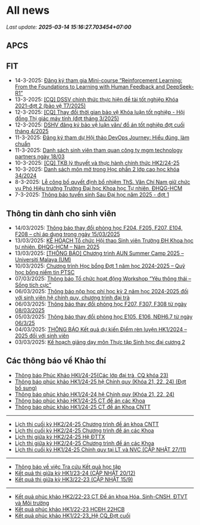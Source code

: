 # All news
_Last update: **2025-03-14 15:16:27.703454+07:00**_
## APCS
## FIT
 - 14-3-2025: [Đăng ký tham gia Mini-course “Reinforcement Learning: From the Foundations to Learning with Human Feedback and DeepSeek-R1”](https://www.fit.hcmus.edu.vn/vn/Default.aspx?tabid=292&newsid=16631)
 - 13-3-2025: [[CQ] DSSV chính thức thực hiện đề tài tốt nghiệp Khóa 2021-đợt 2 (bảo vệ T7/2025)](https://www.fit.hcmus.edu.vn/vn/Default.aspx?tabid=292&newsid=16627)
 - 12-3-2025: [[CQ] Thay đổi thời gian bảo vệ Khóa luận tốt nghiệp - Hội đồng Thị giác máy tính (đợt tháng 3/2025)](https://www.fit.hcmus.edu.vn/vn/Default.aspx?tabid=292&newsid=16622)
 - 12-3-2025: [DSHV đăng ký bảo vệ luận văn/ đồ án tốt nghiệp đợt cuối tháng 4/2025](https://www.fit.hcmus.edu.vn/vn/Default.aspx?tabid=292&newsid=16621)
 - 11-3-2025: [Đăng ký tham dự Hội thảo DevOps Journey: Hiểu đúng, làm chuẩn](https://www.fit.hcmus.edu.vn/vn/Default.aspx?tabid=292&newsid=16620)
 - 11-3-2025: [Danh sách sinh viên tham quan công ty mgm technology partners ngày 18/03](https://www.fit.hcmus.edu.vn/vn/Default.aspx?tabid=292&newsid=16618)
 - 10-3-2025: [[CQ] TKB lý thuyết và thực hành chính thức HK2/24-25](https://www.fit.hcmus.edu.vn/vn/Default.aspx?tabid=292&newsid=16616)
 - 10-3-2025: [Danh sách môn mở trong Học phần 2 lớp cao học khóa 34/2024](https://www.fit.hcmus.edu.vn/vn/Default.aspx?tabid=292&newsid=16614)
 - 8-3-2025: [Lễ công bố quyết định bổ nhiệm ThS. Văn Chí Nam giữ chức vụ Phó Hiệu trưởng Trường Đại học Khoa học Tự nhiên, ĐHQG-HCM](https://www.fit.hcmus.edu.vn/vn/Default.aspx?tabid=292&newsid=16613)
 - 7-3-2025: [Thông báo tuyển sinh Sau Đại học năm 2025 - đợt 1](https://www.fit.hcmus.edu.vn/vn/Default.aspx?tabid=292&newsid=16612)

## Thông tin dành cho sinh viên
- 14/03/2025: [Thông báo thay đổi phòng học F204, F205, F207, E104, F208 – chỉ áp dụng trong ngày 15/03/2025](https://hcmus.edu.vn/thong-bao-thay-doi-phong-hoc-f204-f205-f207-e104-f208-chi-ap-dung-trong-ngay-15-03-2025/)
- 13/03/2025: [KẾ HOẠCH Tổ chức Hội thao Sinh viên Trường ĐH Khoa học tự nhiên, ĐHQG-HCM – Năm 2025](https://hcmus.edu.vn/ke-hoach-to-chuc-hoi-thao-sinh-vien-truong-dh-khoa-hoc-tu-nhien-dhqg-hcm-nam-2025/)
- 13/03/2025: [[THÔNG BÁO] Chương trình AUN Summer Camp 2025 – Universiti Malaya (UM)](https://hcmus.edu.vn/thong-bao-chuong-trinh-aun-summer-camp-2025-universiti-malaya-um/)
- 10/03/2025: [Chương trình Học bổng Đợt 1 năm học 2024-2025 – Quỹ học bổng niềm tin PTSC](https://hcmus.edu.vn/chuong-trinh-hoc-bong-dot-1-nam-hoc-2024-2025-quy-hoc-bong-niem-tin-ptsc/)
- 07/03/2025: [Thông báo Tổ chức hoạt động Workshop “Yêu thông thái – Sống tích cực”](https://hcmus.edu.vn/thong-bao-to-chuc-hoat-dong-workshop-yeu-thong-thai-song-tich-cuc/)
- 06/03/2025: [Thông báo nộp học phí học kỳ 2 năm học 2024-2025 đối với sinh viên hệ chính quy, chương trình đại trà](https://hcmus.edu.vn/thong-bao-nop-hoc-phi-hoc-ky-2-nam-hoc-2024-2025-doi-voi-sinh-vien-he-chinh-quy-chuong-trinh-dai-tra/)
- 06/03/2025: [Thông báo thay đổi phòng học F207, F307, F308 từ ngày 08/03/2025](https://hcmus.edu.vn/thong-bao-thay-doi-phong-hoc-f207-f307-f308-tu-ngay-05-03-2025/)
- 05/03/2025: [Thông báo thay đổi phòng học E105, E106, NĐH6.7 từ ngày 06/3/25](https://hcmus.edu.vn/thong-bao-thay-doi-phong-hoc-e105-e106-ndh6-7-tu-ngay-06-3-25/)
- 04/03/2025: [THÔNG BÁO Kết quả dự kiến Điểm rèn luyện HK1/2024 – 2025 đối với sinh viên](https://hcmus.edu.vn/thong-bao-ket-qua-du-kien-diem-ren-luyen-hk1-2024-2025-doi-voi-sinh-vien/)
- 03/03/2025: [Kế hoạch giảng dạy môn Thực tập Sinh học đại cương 2](https://hcmus.edu.vn/ke-hoach-giang-day-mon-thuc-tap-sinh-hoc-dai-cuong-2/)

## Các thông báo về Khảo thí
 - [Thông báo Phúc Khảo HKI/24-25(Các lớp đại trà, CQ khóa 23)](http://ktdbcl.hcmus.edu.vn/index.php/thong-bao/858-thong-bao-phuc-kh-o-hki-24-25-cac-l-p-d-i-tra-cq-khoa-23)
 - [Thông báo phúc khảo HK1/24-25 hệ Chính quy (Khóa 21, 22, 24) (Đợt bổ sung)](http://ktdbcl.hcmus.edu.vn/index.php/thong-bao/856-thong-bao-phuc-kh-o-hk1-24-25-h-chinh-quy-khoa-21-22-24-d-t-b-sung)
 - [Thông báo phúc khảo HK1/24-24 hệ Chính quy (Khóa 21, 22, 24)](http://ktdbcl.hcmus.edu.vn/index.php/thong-bao/854-thong-bao-phuc-kh-o-hk1-24-24-h-chinh-quy-khoa-21-22-24)
 - [Thông báo phúc khảo HK1/24-25 CT đề án các Khoa](http://ktdbcl.hcmus.edu.vn/index.php/thong-bao/852-thong-bao-phuc-kh-o-hk1-24-25-ct-d-an-cac-khoa)
 - [Thông báo phúc khảo HK1/24-25 CT đề án Khoa CNTT](http://ktdbcl.hcmus.edu.vn/index.php/thong-bao/851-thong-bao-phuc-kh-o-hk1-24-25-ct-d-an-khoa-cntt)

***

 - [Lịch thi cuối kỳ HK2/24-25 Chương trình đề án khoa CNTT](http://ktdbcl.hcmus.edu.vn/index.php/cong-tac-kh-o-thi/l-ch-thi-h-c-ky/861-l-ch-thi-cu-i-ky-hk2-24-25-chuong-trinh-d-an-khoa-cntt)
 - [Lịch thi cuối kỳ HK2/24-25 Chương trình đề án các Khoa](http://ktdbcl.hcmus.edu.vn/index.php/cong-tac-kh-o-thi/l-ch-thi-h-c-ky/860-l-ch-thi-cu-i-ky-hk2-24-25-ctda-cac-khoa)
 - [Lịch thi giữa kỳ HK2/24-25 Hệ ĐTTX](http://ktdbcl.hcmus.edu.vn/index.php/cong-tac-kh-o-thi/l-ch-thi-h-c-ky/859-l-ch-thi-gi-a-ky-hk2-24-25-h-dttx)
 - [Lịch thi giữa kỳ HK2/24-25 Chương trình đề án các Khoa](http://ktdbcl.hcmus.edu.vn/index.php/cong-tac-kh-o-thi/l-ch-thi-h-c-ky/853-l-ch-thi-gi-a-ky-hk2-24-25-chuong-trinh-d-an-cac-khoa)
 - [Lịch thi cuối kỳ HK1/24-25 Chính quy tại LT và NVC (CẬP NHẬT 27/11)](http://ktdbcl.hcmus.edu.vn/index.php/cong-tac-kh-o-thi/l-ch-thi-h-c-ky/847-l-ch-thi-cu-i-ky-hk1-24-25-chinh-quy-t-i-lt-va-nvc)

***

 - [Thông báo về việc Tra cứu Kết quả học tập](http://ktdbcl.hcmus.edu.vn/index.php/cong-tac-kh-o-thi/k-t-qu-thi-h-c-ky/798-thong-bao-v-vi-c-tra-c-u-k-t-qu-h-c-t-p)
 - [Kết quả thi giữa kỳ HK1/23-24 (CẬP NHẬT 20/12)](http://ktdbcl.hcmus.edu.vn/index.php/cong-tac-kh-o-thi/k-t-qu-thi-h-c-ky/778-k-t-qu-thi-gi-a-ky-hk1-23-24)
 - [Kết quả thi giữa kỳ HK3/22-23 (CẬP NHẬT 15/9)](http://ktdbcl.hcmus.edu.vn/index.php/cong-tac-kh-o-thi/k-t-qu-thi-h-c-ky/714-k-t-qu-thi-gi-a-ky-hk3-22-23-clc)

***

 - [Kết quả phúc khảo HK2/22-23 CT Đề án khoa Hóa, Sinh-CNSH, ĐTVT và Môi trường](http://ktdbcl.hcmus.edu.vn/index.php/cong-tac-kh-o-thi/k-t-qu-phuc-tra/726-k-t-qu-phuc-kh-o-hk2-22-23-ct-d-an-khoa-hoa-sinh-cnsh-dtvt-va-moi-tru-ng)
 - [Kết quả phúc khảo HK1/22-23 HCĐH 22HCB](http://ktdbcl.hcmus.edu.vn/index.php/cong-tac-kh-o-thi/k-t-qu-phuc-tra/723-k-t-qu-phuc-kh-o-hk1-22-23-hcdh-22hcb)
 - [Kết quả phúc khảo HK1/22-23_Hệ CQ_Đợt cuối](http://ktdbcl.hcmus.edu.vn/index.php/cong-tac-kh-o-thi/k-t-qu-phuc-tra/691-k-t-qu-phuc-kh-o-hk1-22-23-h-cq-d-t-cu-i)
